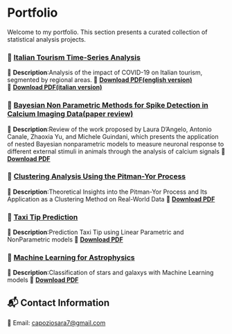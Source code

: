 # Portfolio
Welcome to my portfolio. This section presents a curated collection of statistical analysis projects.

### 📄 [Italian Tourism Time-Series Analysis](https://raw.githubusercontent.com/saracapozio/Portfolio/main/Italian_tourism_analysis_english_version.pdf)
📌 **Description**:Analysis of the impact of COVID-19 on Italian tourism, segmented by regional areas.
🔗 **[Download PDF(english version)](https://raw.githubusercontent.com/saracapozio/Portfolio/main/Italian_tourism_analysis_english_version.pdf)**  
🔗 **[Download PDF(italian version)](https://raw.githubusercontent.com/saracapozio/Portfolio/main/Italian_tourism_analysis_italian_version.pdf)**  

### 📄 [Bayesian Non Parametric Methods for Spike Detection in Calcium Imaging Data(paper review)](https://raw.githubusercontent.com/saracapozio/Portfolio/main/Bayesian_Nonparametric.pdf)
📌 **Description**:Review of the work proposed by Laura D’Angelo, Antonio Canale, Zhaoxia Yu, and Michele Guindani, which presents the application of nested Bayesian nonparametric models to measure neuronal response to different external stimuli in animals through the analysis of calcium signals
🔗 **[Download PDF](https://raw.githubusercontent.com/saracapozio/Portfolio/main/Bayesian_Nonparametric.pdf)**  

### 📄 [Clustering Analysis Using the Pitman-Yor Process](https://raw.githubusercontent.com/saracapozio/Portfolio/main/Pitman_Yor_Process_analysis.pdf)
📌 **Description**:Theoretical Insights into the Pitman-Yor Process and Its Application as a Clustering Method on Real-World Data
🔗 **[Download PDF](https://raw.githubusercontent.com/saracapozio/Portfolio/main/Pitman_Yor_Process_analysis.pdf)**  

### 📄 [Taxi Tip Prediction](https://raw.githubusercontent.com/saracapozio/Portfolio/main/Prediction_taxi_tip.pdf)
📌 **Description**:Prediction Taxi Tip using Linear Parametric and NonParametric models
🔗 **[Download PDF](https://raw.githubusercontent.com/saracapozio/Portfolio/main/Prediction_taxi_tip.pdf)**  

### 📄 [Machine Learning  for Astrophysics](https://raw.githubusercontent.com/saracapozio/Portfolio/main/galaxy_stars_classification.pdf)
📌 **Description**:Classification of stars and galaxys with Machine Learning models
🔗 **[Download PDF](https://raw.githubusercontent.com/saracapozio/Portfolio/main/galaxy_stars_classification.pdf)**  


## 📬 Contact Information 
📧 Email: [capoziosara7@gmail.com](mailto:capoziosara7@gmail.com)  
